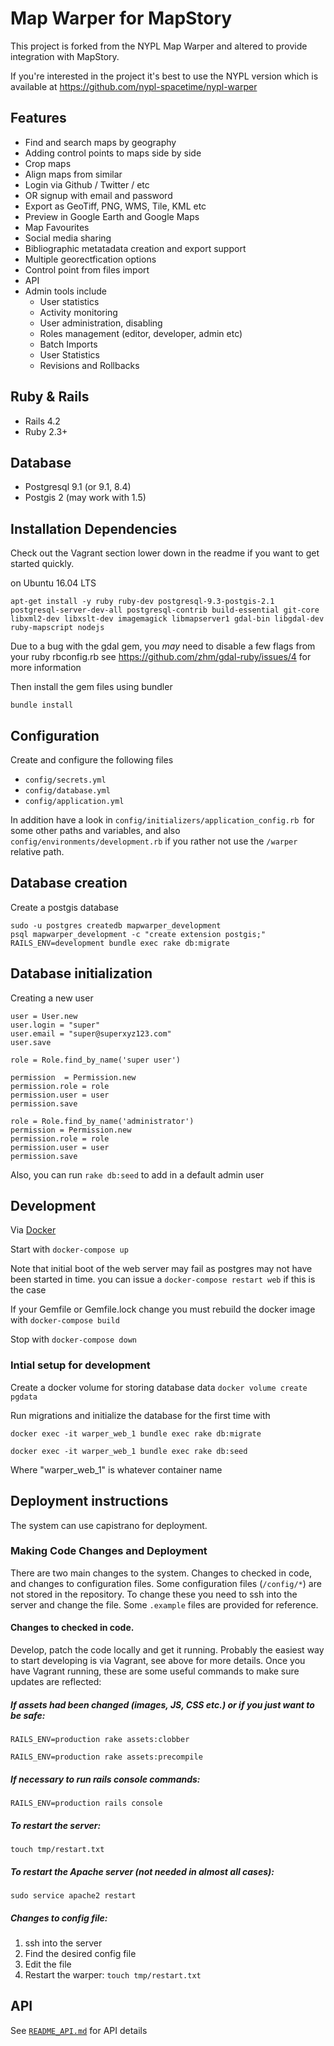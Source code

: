 # Map Warper for MapStory

This project is forked from the NYPL Map Warper and altered to
provide integration with MapStory.

If you're interested in the project it's best to use the NYPL version
which is available at https://github.com/nypl-spacetime/nypl-warper



## Features

* Find and search maps by geography
* Adding control points to maps side by side
* Crop maps
* Align maps from similar
* Login via Github / Twitter / etc
* OR signup with email and password
* Export as GeoTiff, PNG, WMS, Tile, KML etc
* Preview in Google Earth and Google Maps
* Map Favourites
* Social media sharing
* Bibliographic metatadata creation and export support
* Multiple georectfication options
* Control point from files import
* API
* Admin tools include
  * User statistics
  * Activity monitoring
  * User administration, disabling
  * Roles management (editor, developer, admin etc)
  * Batch Imports
  * User Statistics
  * Revisions and Rollbacks
 

## Ruby & Rails

* Rails 4.2
* Ruby 2.3+

## Database

* Postgresql 9.1 (or 9.1, 8.4)
* Postgis 2 (may work with 1.5)

## Installation Dependencies

Check out the Vagrant section lower down in the readme if you want to get started quickly.

on Ubuntu 16.04 LTS

```apt-get install -y ruby ruby-dev postgresql-9.3-postgis-2.1 postgresql-server-dev-all postgresql-contrib build-essential git-core libxml2-dev libxslt-dev imagemagick libmapserver1 gdal-bin libgdal-dev ruby-mapscript nodejs```

Due to a bug with the gdal gem, you _may_ need to disable a few flags from your ruby rbconfig.rb see https://github.com/zhm/gdal-ruby/issues/4 for more information

Then install the gem files using bundler

```bundle install```


## Configuration

Create and configure the following files

* `config/secrets.yml`
* `config/database.yml`
* `config/application.yml`

In addition have a look in `config/initializers/application_config.rb `for some other paths and variables, 
and also `config/environments/development.rb` if you rather not use the `/warper` relative path.

## Database creation

Create a postgis database

    sudo -u postgres createdb mapwarper_development
    psql mapwarper_development -c "create extension postgis;"
    RAILS_ENV=development bundle exec rake db:migrate

## Database initialization

Creating a new user

    user = User.new
    user.login = "super"
    user.email = "super@superxyz123.com"
    user.save

    role = Role.find_by_name('super user')

    permission  = Permission.new
    permission.role = role
    permission.user = user
    permission.save

    role = Role.find_by_name('administrator')
    permission = Permission.new
    permission.role = role
    permission.user = user
    permission.save

Also, you can run `rake db:seed` to add in a default admin user


## Development 

Via [Docker](https://www.docker.com/)

Start with `docker-compose up`

Note that initial boot of the web server may fail as postgres may not have been started in time.
you can issue a `docker-compose restart web` if this is the case

If your Gemfile or Gemfile.lock change you must rebuild the docker image with `docker-compose build`


Stop with `docker-compose down`


### Intial setup for development

Create a docker volume for storing database data `docker volume create pgdata`

Run migrations and initialize the database for the first time with

`docker exec -it warper_web_1 bundle exec rake db:migrate`

`docker exec -it warper_web_1 bundle exec rake db:seed`

Where "warper_web_1" is whatever container name 



## Deployment instructions

The system can use capistrano for deployment.

### Making Code Changes and Deployment

There are two main changes to the system. Changes to checked in code, and changes to configuration files. Some configuration files (`/config/*`) are not stored in the repository. To change these you need to ssh into the server and change the file. Some `.example` files are provided for reference.

#### Changes to checked in code.

Develop, patch the code locally and get it running. Probably the easiest way to start developing is via Vagrant, see above for more details. Once you have Vagrant running, these are some useful commands to make sure updates are reflected:

##### If assets had been changed (images, JS, CSS etc.) or if you just want to be safe:

 `RAILS_ENV=production rake assets:clobber`

 `RAILS_ENV=production rake assets:precompile`

##### If necessary to run rails console commands:

 `RAILS_ENV=production rails console`

##### To restart the server:

`touch tmp/restart.txt`

##### To restart the Apache server (not needed in almost all cases):

`sudo service apache2 restart`

##### Changes to config file:

1. ssh into the server
2. Find the desired config file
3. Edit the file
4. Restart the warper: `touch tmp/restart.txt`

## API

See [`README_API.md`](/README_API.md) for API details


